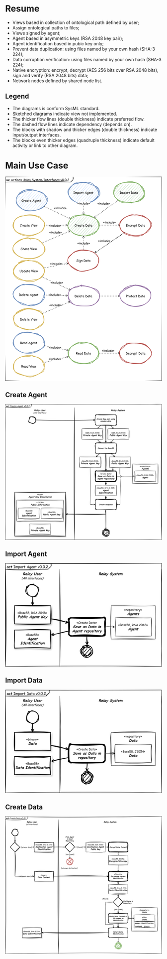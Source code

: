 # Resume

- Views based in collection of ontological path defined by user;
- Assign ontological paths to files;
- Views signed by agent;
- Agent based in asymmetric keys (RSA 2048 key pair);
- Agent identification based in pubic key only;
- Prevent data duplication: using files named by your own hash (SHA-3 224);
- Data corruption verification: using files named by your own hash (SHA-3 224);
- Native encryption: encrypt, decrypt (AES 256 bits over RSA 2048 bits), sign and verify (RSA 2048 bits) data;
- Network nodes defined by shared node list.


## Legend

- The diagrams is conform SysML standard.
- Sketched diagrams indicate view not implemented.
- The thicker flow lines (double thickness) indicate preferred flow.
- The dashed flow lines indicate dependency (depends on).
- The blocks with shadow and thicker edges (double thickness) indicate input/output interfaces.
- The blocks even thicker edges (quadruple thickness) indicate default activity or link to other diagram.


# Main Use Case
![Main Use Case](data-relay-uc-main.svg)


## Create Agent
![Create Agent](data-relay-act-create-agent.svg)


## Import Agent
![Import Agent](data-relay-act-import-agent.svg)


## Import Data
![Import Data](data-relay-act-import-data.svg)


## Create Data
![Create Data](data-relay-act-create-data.svg)
